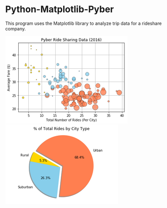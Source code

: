# Python-Matplotlib-Pyber
This program uses the Matplotlib library to analyze trip data for a rideshare company.

![Image of Scatter Plot Code](images/Pyber_Scatter_Plot.png)![Image of Pie Chart Code](images/Pyber_Pie_Chart.png)